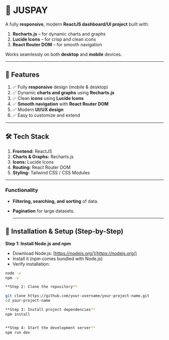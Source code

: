 # 🚀 JUSPAY  

A fully **responsive**, modern **ReactJS dashboard/UI project** built with:

1. **Recharts.js** – for dynamic charts and graphs  
2. **Lucide Icons** – for crisp and clean icons  
3. **React Router DOM** – for smooth navigation  

Works seamlessly on both **desktop** and **mobile** devices.  

---

## 🌟 Features

1. ✅ Fully **responsive** design (mobile & desktop)  
2. ✅ Dynamic **charts and graphs** using **Recharts.js**  
3. ✅ Clean **icons** using **Lucide Icons**  
4. ✅ **Smooth navigation** with **React Router DOM**  
5. ✅ Modern **UI/UX design**  
6. ✅ Easy to customize and extend  

---

## 🛠 Tech Stack

1. **Frontend:** ReactJS  
2. **Charts & Graphs:** Recharts.js  
3. **Icons:** Lucide Icons  
4. **Routing:** React Router DOM  
5. **Styling:** Tailwind CSS / CSS Modules  

---

### Functionality
- **Filtering, searching, and sorting** of data.
- **Pagination** for large datasets.


  ---

## 🚀 Installation & Setup (Step-by-Step)

**Step 1: Install Node.js and npm**  

- Download Node.js: [https://nodejs.org/](https://nodejs.org/)  
- Install it (npm comes bundled with Node.js)  
- Verify installation:

```bash
node -v
npm -v

**Step 2: Clone the repository**

git clone https://github.com/your-username/your-project-name.git
cd your-project-name

**Step 3: Install project dependencies**
npm install


**Step 4: Start the development server**
npm run dev



